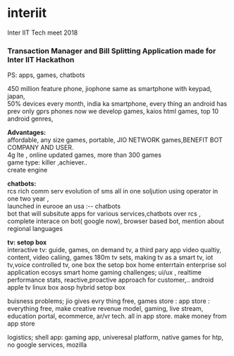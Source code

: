 # interiit
Inter IIT Tech meet 2018  

### Transaction Manager and Bill Splitting Application made for Inter IIT Hackathon

PS: apps, games, chatbots  

450 million feature phone, jiophone same as smartphone with keypad, japan,  
50% devices every month, india ka smartphone, every thing an android has 
prev only gprs phones now we develop games, kaios html games, top 10 android genres,  

**Advantages:**  
affordable,  any size games, portable, JIO NETWORK games,BENEFIT BOT COMPANY AND USER.  
4g lte , online updated games, more than 300 games  
game type: killer ,achiever..  
create engine  

**chatbots:**  
rcs rich comm serv evolution of sms all in one soljution using operator in one two year ,  
launched in eurooe an usa :-- chatbots  
bot that will subsitute apps for various services,chatbots over rcs ,  
complete interace on bot( google now), browser based bot, mention about regional languages  

**tv: setop box**  
interactive tv: guide, games, on demand tv, a third pary app
video qualtiy, content, video caliing, games
180m tv sets, making tv as a smart tv, iot tv,voice controlled tv, one box the setop box
home enterrtain
enterprise sol
application ecosys
smart home
gaming
challenges; ui/ux , realtime performance stats, reactive,proactive approach for customer,..
android apple tv linux box aosp hybrid setop box

buisness problems;
jio gives evry thing free,
games store :
app store : everything free, make creative revenue model, gaming, live stream, education portal, ecommerce, ar/vr tech.
all in app store. make money from app store

logistics;
shell app: gaming app, univeresal platform, native games for htp, no google services, 
mozilla  
